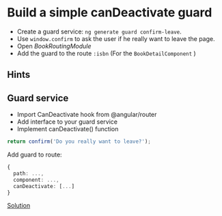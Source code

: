 # Build a simple canDeactivate guard
- Create a guard service: `ng generate guard confirm-leave`.
- Use `window.confirm` to ask the user if he really want to leave the page.
- Open _BookRoutingModule_
- Add the guard to the route `:isbn` (For the `BookDetailComponent` )

## Hints

## Guard service

- Import CanDeactivate hook from @angular/router
- Add interface to your guard service
- Implement canDeactivate() function

```ts
return confirm('Do you really want to leave?');
```


Add guard to route:

```ts
{
  path: ...,
  component: ...,
  canDeactivate: [...]
}
```

[Solution](https://stackblitz.com/github/workshops-de/angular-workshop/tree/solve--build-a-can-deactivate-guard)
